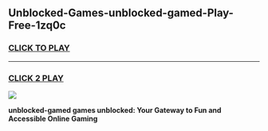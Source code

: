 
## Unblocked-Games-unblocked-gamed-Play-Free-1zq0c
<h3>
<a href="https://premium76.site?title=unblocked-gamed&ref=20A">CLICK TO PLAY</a></h3>
<hr>

<h3>
<a href="https://premium76.site?title=unblocked-gamed&ref=20A">CLICK 2 PLAY</a>
  
</h3>

<a href="https://premium76.site?title=unblocked-gamed&ref=20A"><img src="https://clearcache.store/games.png"></a>


**unblocked-gamed games unblocked: Your Gateway to Fun and Accessible Online Gaming**
